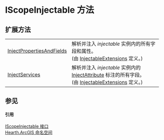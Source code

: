 # IScopeInjectable 方法




## 扩展方法
<table>
<tr>
<td><a href="M_Hearth_ArcGIS_InjectableExtensions_InjectPropertiesAndFields">InjectPropertiesAndFields</a></td>
<td>解析并注入 <em>injectable</em> 实例内的所有字段和属性。<br />(由 <a href="T_Hearth_ArcGIS_InjectableExtensions">InjectableExtensions</a> 定义。)</td></tr>
<tr>
<td><a href="M_Hearth_ArcGIS_InjectableExtensions_InjectServices">InjectServices</a></td>
<td>解析并注入 <em>injectable</em> 实例内的 <a href="T_Hearth_ArcGIS_InjectAttribute">InjectAttribute</a> 标注的所有字段。<br />(由 <a href="T_Hearth_ArcGIS_InjectableExtensions">InjectableExtensions</a> 定义。)</td></tr>
</table>

## 参见


#### 引用
<a href="T_Hearth_ArcGIS_IScopeInjectable">IScopeInjectable 接口</a>  
<a href="N_Hearth_ArcGIS">Hearth.ArcGIS 命名空间</a>  
